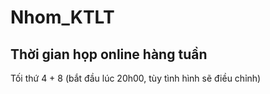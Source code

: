 # Nhom_KTLT
## Thời gian họp online hàng tuần
Tối thứ 4 + 8 (bắt đầu lúc 20h00, tùy tình hình sẽ điều chỉnh)
